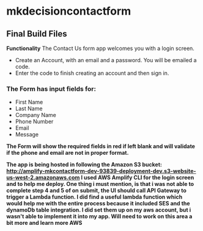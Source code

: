 # mkdecisioncontactform
## Final Build Files  

**Functionality**
The Contact Us form app welcomes you with a login screen.  
* Create an Account, with an email and a password. You will be emailed a code. 
* Enter the code to finish creating an account and then sign in. 

### The Form has input fields for:
* First Name
* Last Name
* Company Name
* Phone Number 
* Email
* Message 

**The Form will show the required fields in red if left blank and will validate if the phone and email are not in proper format.**

**The app is being hosted in following the Amazon S3 bucket: http://amplify-mkcontactform-dev-93839-deployment-dev.s3-website-us-west-2.amazonaws.com 
I used AWS Amplify CLI for the login screen and to help me deploy. One thing i must mention, is that i was not able to complete step 4 and 5 of on submit, the UI should call API Gateway to trigger a Lambda function. I did find a useful lambda function which would help me with the entire process because it included SES and the dynamoDb table integration. I did set them up on my aws account, but i wasn't able to implement it into my app. Will need to work on this area a bit more and learn more AWS** 
